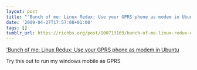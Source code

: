 ```yaml
---
layout: post
title: "'Bunch of me: Linux Redux: Use your GPRS phone as modem in Ubuntu"
date: '2009-04-27T17:57:08+01:00'
tags: []
tumblr_url: https://richbs.org/post/100713169/bunch-of-me-linux-redux-use-your-gprs-phone-as
---
```

['Bunch of me: Linux Redux: Use your GPRS phone as modem in Ubuntu](http://atunu.blogspot.com/2008/02/linux-redux-use-your-gprs-phone-as.html)  

Try this out to run my windows mobile as GPRS

